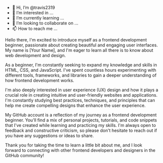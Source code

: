 - 👋 Hi, I’m @travis2319
- 👀 I’m interested in ...
- 🌱 I’m currently learning ...
- 💞️ I’m looking to collaborate on ...
- 📫 How to reach me ...
 
<!---
travis2319/travis2319 is a ✨ special ✨ repository because its `README.md` (this file) appears on your GitHub profile.
You can click the Preview link to take a look at your changes.
--->
Hello there, I'm excited to introduce myself as a frontend development beginner, passionate about creating beautiful and engaging user interfaces. My name is [Your Name], and I'm eager to learn all there is to know about web development and design.

As a beginner, I'm constantly seeking to expand my knowledge and skills in HTML, CSS, and JavaScript. I've spent countless hours experimenting with different tools, frameworks, and libraries to gain a deeper understanding of how frontend development works.

I'm also deeply interested in user experience (UX) design and how it plays a crucial role in creating intuitive and user-friendly websites and applications. I'm constantly studying best practices, techniques, and principles that can help me create compelling designs that enhance the user experience.

My GitHub account is a reflection of my journey as a frontend development beginner. You'll find a mix of personal projects, tutorials, and code snippets that I've created while learning and practicing my skills. I'm always open to feedback and constructive criticism, so please don't hesitate to reach out if you have any suggestions or ideas to share.

Thank you for taking the time to learn a little bit about me, and I look forward to connecting with other frontend developers and designers in the GitHub community!

